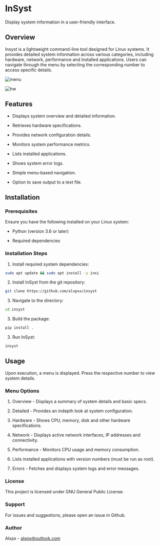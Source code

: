 # InSyst

Display system information in a user-friendly interface.

## Overview

Insyst is a lightweight command-line tool designed for Linux systems. 
It provides detailed system information across various categories, including hardware, network, performance and installed applications. 
Users can navigate through the menu by selecting the corresponding number to access specific details.

![menu](https://github.com/user-attachments/assets/64bfaf33-a7c8-4ddf-8f85-1d165ee926e7)

![hw](https://github.com/user-attachments/assets/32fcd5e8-4e03-4320-a164-670af877099a)

## Features

- Displays system overview and detailed information.

- Retrieves hardware specifications.

- Provides network configuration details.

- Monitors system performance metrics.

- Lists installed applications.

- Shows system error logs.

- Simple menu-based navigation.

- Option to save output to a text file.


## Installation

### Prerequisites
Ensure you have the following installed on your Linux system:

- Python (version 3.6 or later)

- Required dependencies

### Installation Steps

1. Install required system dependencies:
```bash
sudo apt update && sudo apt install -y inxi
```
2. Install InSyst from the git repository:
```bash
git clone https://github.com/alxpxx/insyst
```
3. Navigate to the directory:
```bash
cd insyst
```
3. Build the package:
```bash
pip install .
```
3. Run InSyst:	
```bash
insyst
```

## Usage

Upon execution, a menu is displayed. Press the respective number to view system details.

### Menu Options

1. Overview - Displays a summary of system details and basic specs.

2. Detailed - Provides an indepth look at system configuration.

3. Hardware - Shows CPU, memory, disk and other hardware specifications.

4. Network - Displays active network interfaces, IP addresses and connectivity.

5. Performance - Monitors CPU usage and memory consumption.

6. Lists installed applications with version numbers (must be run as root).

7. Errors - Fetches and displays system logs and error messages.


### License

This project is licensed under GNU General Public License.

### Support

For issues and suggestions, please open an issue in Github.

### Author

Alxpx - alxpx@outlook.com
